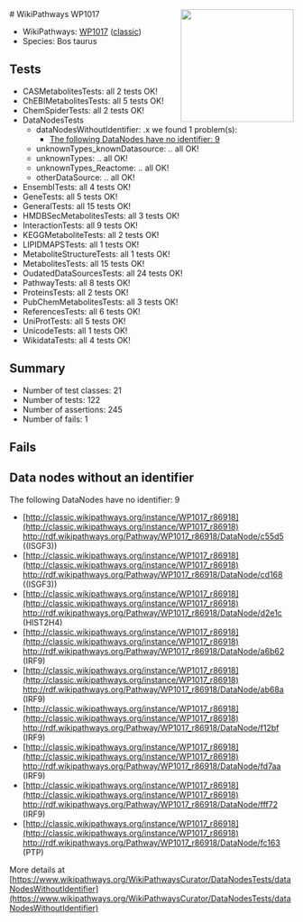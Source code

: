 <img style="float: right; width: 200px" src="https://upload.wikimedia.org/wikipedia/commons/thumb/8/83/Wplogo_with_text_500.png/640px-Wplogo_with_text_500.png" />
# WikiPathways WP1017

* WikiPathways: [WP1017](https://wikipathways.org/pathways/WP1017) ([classic](https://classic.wikipathways.org/instance/WP1017))
* Species: Bos taurus
## Tests
* CASMetabolitesTests: all 2 tests OK!
* ChEBIMetabolitesTests: all 5 tests OK!
* ChemSpiderTests: all 2 tests OK!
* DataNodesTests
    * dataNodesWithoutIdentifier: .x we found 1 problem(s):
        * [The following DataNodes have no identifier: 9](#d2d32fa8)
    * unknownTypes_knownDatasource: .. all OK!
    * unknownTypes: .. all OK!
    * unknownTypes_Reactome: .. all OK!
    * otherDataSource: .. all OK!
* EnsemblTests: all 4 tests OK!
* GeneTests: all 5 tests OK!
* GeneralTests: all 15 tests OK!
* HMDBSecMetabolitesTests: all 3 tests OK!
* InteractionTests: all 9 tests OK!
* KEGGMetaboliteTests: all 2 tests OK!
* LIPIDMAPSTests: all 1 tests OK!
* MetaboliteStructureTests: all 1 tests OK!
* MetabolitesTests: all 15 tests OK!
* OudatedDataSourcesTests: all 24 tests OK!
* PathwayTests: all 8 tests OK!
* ProteinsTests: all 2 tests OK!
* PubChemMetabolitesTests: all 3 tests OK!
* ReferencesTests: all 6 tests OK!
* UniProtTests: all 5 tests OK!
* UnicodeTests: all 1 tests OK!
* WikidataTests: all 4 tests OK!


## Summary

* Number of test classes: 21
* Number of tests: 122
* Number of assertions: 245
* Number of fails: 1

## Fails

<a name="d2d32fa8" />

## Data nodes without an identifier

The following DataNodes have no identifier: 9

* [http://classic.wikipathways.org/instance/WP1017_r86918](http://classic.wikipathways.org/instance/WP1017_r86918) http://rdf.wikipathways.org/Pathway/WP1017_r86918/DataNode/c55d5 ((ISGF3))
* [http://classic.wikipathways.org/instance/WP1017_r86918](http://classic.wikipathways.org/instance/WP1017_r86918) http://rdf.wikipathways.org/Pathway/WP1017_r86918/DataNode/cd168 ((ISGF3))
* [http://classic.wikipathways.org/instance/WP1017_r86918](http://classic.wikipathways.org/instance/WP1017_r86918) http://rdf.wikipathways.org/Pathway/WP1017_r86918/DataNode/d2e1c (HIST2H4)
* [http://classic.wikipathways.org/instance/WP1017_r86918](http://classic.wikipathways.org/instance/WP1017_r86918) http://rdf.wikipathways.org/Pathway/WP1017_r86918/DataNode/a6b62 (IRF9)
* [http://classic.wikipathways.org/instance/WP1017_r86918](http://classic.wikipathways.org/instance/WP1017_r86918) http://rdf.wikipathways.org/Pathway/WP1017_r86918/DataNode/ab68a (IRF9)
* [http://classic.wikipathways.org/instance/WP1017_r86918](http://classic.wikipathways.org/instance/WP1017_r86918) http://rdf.wikipathways.org/Pathway/WP1017_r86918/DataNode/f12bf (IRF9)
* [http://classic.wikipathways.org/instance/WP1017_r86918](http://classic.wikipathways.org/instance/WP1017_r86918) http://rdf.wikipathways.org/Pathway/WP1017_r86918/DataNode/fd7aa (IRF9)
* [http://classic.wikipathways.org/instance/WP1017_r86918](http://classic.wikipathways.org/instance/WP1017_r86918) http://rdf.wikipathways.org/Pathway/WP1017_r86918/DataNode/fff72 (IRF9)
* [http://classic.wikipathways.org/instance/WP1017_r86918](http://classic.wikipathways.org/instance/WP1017_r86918) http://rdf.wikipathways.org/Pathway/WP1017_r86918/DataNode/fc163 (PTP)


More details at [https://www.wikipathways.org/WikiPathwaysCurator/DataNodesTests/dataNodesWithoutIdentifier](https://www.wikipathways.org/WikiPathwaysCurator/DataNodesTests/dataNodesWithoutIdentifier)

